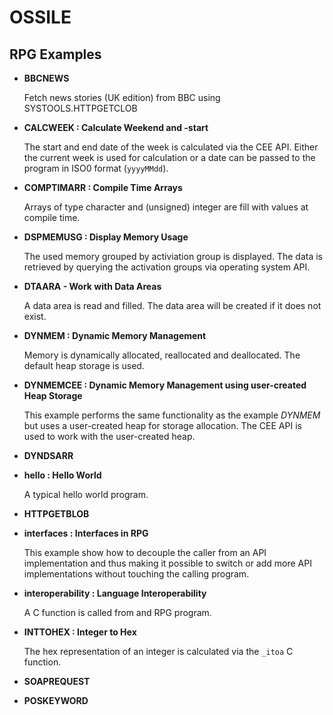 # OSSILE

## RPG Examples

- __BBCNEWS__

  Fetch news stories (UK edition) from BBC using SYSTOOLS.HTTPGETCLOB 

- __CALCWEEK : Calculate Weekend and -start__

  The start and end date of the week is calculated via the CEE API. Either the 
  current week is used for calculation or a date can be passed to the program in
  ISO0 format (`yyyyMMdd`).

- __COMPTIMARR : Compile Time Arrays__

  Arrays of type character and (unsigned) integer are fill with values at compile
  time.

- __DSPMEMUSG : Display Memory Usage__

  The used memory grouped by activiation group is displayed. The data is retrieved
  by querying the activation groups via operating system API.

- __DTAARA - Work with Data Areas__

  A data area is read and filled. The data area will be created if it does not exist.

- __DYNMEM : Dynamic Memory Management__

  Memory is dynamically allocated, reallocated and deallocated. The default heap
  storage is used.

- __DYNMEMCEE : Dynamic Memory Management using user-created Heap Storage__

  This example performs the same functionality as the example _DYNMEM_ but uses a
  user-created heap for storage allocation. The CEE API is used to work with the 
  user-created heap.

- __DYNDSARR__

- __hello : Hello World__

  A typical hello world program.

- __HTTPGETBLOB__

- __interfaces : Interfaces in RPG__

  This example show how to decouple the caller from an API implementation and thus
  making it possible to switch or add more API implementations without touching the
  calling program.

- __interoperability : Language Interoperability__

  A C function is called from and RPG program.

- __INTTOHEX : Integer to Hex__

  The hex representation of an integer is calculated via the `_itoa` C function.

- __SOAPREQUEST__

- __POSKEYWORD__

